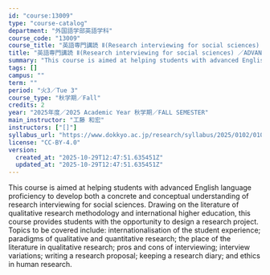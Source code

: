 ```yaml
---
id: "course:13009"
type: "course-catalog"
department: "外国語学部英語学科"
course_code: "13009"
course_title: "英語専門講読 Ⅱ(Research interviewing for social sciences) ／ADVANCED THEMATIC READING Ⅱ"
title: "英語専門講読 Ⅱ(Research interviewing for social sciences) ／ADVANCED THEMATIC READING Ⅱ"
summary: "This course is aimed at helping students with advanced English language proficiency to develop both a concrete and conce…"
tags: []
campus: ""
term: ""
period: "火3／Tue 3"
course_type: "秋学期／Fall"
credits: 2
year: "2025年度／2025 Academic Year 秋学期／FALL SEMESTER"
main_instructor: "工藤 和宏"
instructors: ["[]"]
syllabus_url: "https://www.dokkyo.ac.jp/research/syllabus/2025/0102/0102_13009_ja_JP.html"
license: "CC-BY-4.0"
version:
  created_at: "2025-10-29T12:47:51.635451Z"
  updated_at: "2025-10-29T12:47:51.635451Z"
---
```

This course is aimed at helping students with advanced English language proficiency to develop both a concrete and conceptual understanding of research interviewing for social sciences. Drawing on the literature of qualitative research methodology and international higher education, this course provides students with the opportunity to design a research project. Topics to be covered include: internationalisation of the student experience; paradigms of qualitative and quantitative research; the place of the literature in qualitative research; pros and cons of interviewing; interview variations; writing a research proposal; keeping a research diary; and ethics in human research.
